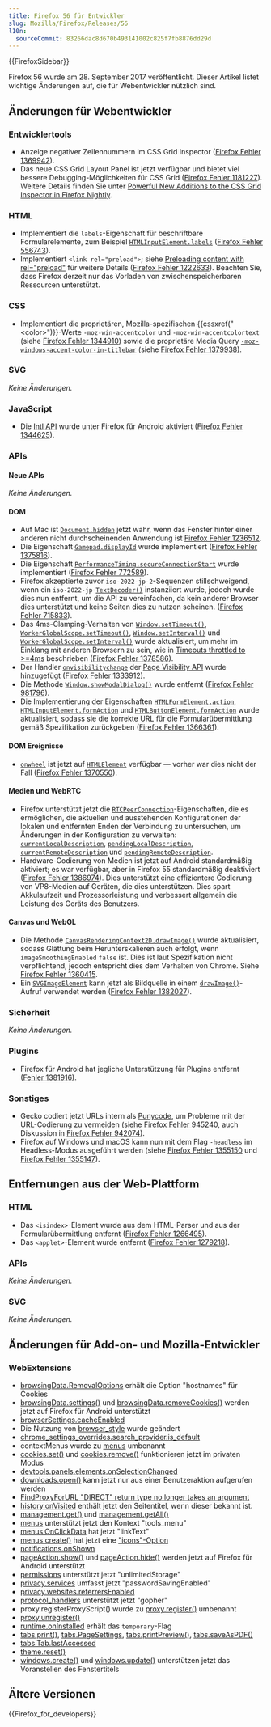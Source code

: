 ```yaml
---
title: Firefox 56 für Entwickler
slug: Mozilla/Firefox/Releases/56
l10n:
  sourceCommit: 83266dac8d670b493141002c825f7fb8876dd29d
---
```


{{FirefoxSidebar}}

Firefox 56 wurde am 28. September 2017 veröffentlicht. Dieser Artikel listet wichtige Änderungen auf, die für Webentwickler nützlich sind.

## Änderungen für Webentwickler

### Entwicklertools

- Anzeige negativer Zeilennummern im CSS Grid Inspector ([Firefox Fehler 1369942](https://bugzil.la/1369942)).
- Das neue CSS Grid Layout Panel ist jetzt verfügbar und bietet viel bessere Debugging-Möglichkeiten für CSS Grid ([Firefox Fehler 1181227](https://bugzil.la/1181227)). Weitere Details finden Sie unter [Powerful New Additions to the CSS Grid Inspector in Firefox Nightly](https://hacks.mozilla.org/2017/06/new-css-grid-layout-panel-in-firefox-nightly/).

### HTML

- Implementiert die `labels`-Eigenschaft für beschriftbare Formularelemente, zum Beispiel [`HTMLInputElement.labels`](/de/docs/Web/API/HTMLInputElement/labels) ([Firefox Fehler 556743](https://bugzil.la/556743)).
- Implementiert `<link rel="preload">`; siehe [Preloading content with rel="preload"](/de/docs/Web/HTML/Attributes/rel/preload) für weitere Details ([Firefox Fehler 1222633](https://bugzil.la/1222633)). Beachten Sie, dass Firefox derzeit nur das Vorladen von zwischenspeicherbaren Ressourcen unterstützt.

### CSS

- Implementiert die proprietären, Mozilla-spezifischen {{cssxref("&lt;color&gt;")}}-Werte `-moz-win-accentcolor` und `-moz-win-accentcolortext` (siehe [Firefox Fehler 1344910](https://bugzil.la/1344910)) sowie die proprietäre Media Query [`-moz-windows-accent-color-in-titlebar`](/de/docs/Web/CSS/CSS_media_queries/Using_media_queries#-moz-windows-accent-color-in-titlebar) (siehe [Firefox Fehler 1379938](https://bugzil.la/1379938)).

### SVG

_Keine Änderungen._

### JavaScript

- Die [Intl API](/de/docs/Web/JavaScript/Reference/Global_Objects/Intl) wurde unter Firefox für Android aktiviert ([Firefox Fehler 1344625](https://bugzil.la/1344625)).

### APIs

#### Neue APIs

_Keine Änderungen._

#### DOM

- Auf Mac ist [`Document.hidden`](/de/docs/Web/API/Document/hidden) jetzt wahr, wenn das Fenster hinter einer anderen nicht durchscheinenden Anwendung ist [Firefox Fehler 1236512](https://bugzil.la/1236512).
- Die Eigenschaft [`Gamepad.displayId`](/de/docs/Web/API/Gamepad/displayId) wurde implementiert ([Firefox Fehler 1375816](https://bugzil.la/1375816)).
- Die Eigenschaft [`PerformanceTiming.secureConnectionStart`](/de/docs/Web/API/PerformanceTiming/secureConnectionStart) wurde implementiert ([Firefox Fehler 772589](https://bugzil.la/772589)).
- Firefox akzeptierte zuvor `iso-2022-jp-2`-Sequenzen stillschweigend, wenn ein `iso-2022-jp`-[`TextDecoder()`](/de/docs/Web/API/TextDecoder/TextDecoder) instanziiert wurde, jedoch wurde dies nun entfernt, um die API zu vereinfachen, da kein anderer Browser dies unterstützt und keine Seiten dies zu nutzen scheinen. ([Firefox Fehler 715833](https://bugzil.la/715833)).
- Das 4ms-Clamping-Verhalten von [`Window.setTimeout()`](/de/docs/Web/API/Window/setTimeout), [`WorkerGlobalScope.setTimeout()`](/de/docs/Web/API/WorkerGlobalScope/setTimeout), [`Window.setInterval()`](/de/docs/Web/API/Window/setInterval) und [`WorkerGlobalScope.setInterval()`](/de/docs/Web/API/WorkerGlobalScope/setInterval) wurde aktualisiert, um mehr im Einklang mit anderen Browsern zu sein, wie in [Timeouts throttled to >=4ms](/de/docs/Web/API/Window/setTimeout#timeouts_throttled_to_%3e4ms) beschrieben ([Firefox Fehler 1378586](https://bugzil.la/1378586)).
- Der Handler [`onvisibilitychange`](/de/docs/Web/API/Document/visibilitychange_event) der [Page Visibility API](/de/docs/Web/API/Page_Visibility_API) wurde hinzugefügt ([Firefox Fehler 1333912](https://bugzil.la/1333912)).
- Die Methode [`Window.showModalDialog()`](/de/docs/Web/API/Window/showModalDialog) wurde entfernt ([Firefox Fehler 981796](https://bugzil.la/981796)).
- Die Implementierung der Eigenschaften [`HTMLFormElement.action`](/de/docs/Web/API/HTMLFormElement/action), [`HTMLInputElement.formAction`](/de/docs/Web/API/HTMLInputElement/formAction) und [`HTMLButtonElement.formAction`](/de/docs/Web/API/HTMLButtonElement/formAction) wurde aktualisiert, sodass sie die korrekte URL für die Formularübermittlung gemäß Spezifikation zurückgeben ([Firefox Fehler 1366361](https://bugzil.la/1366361)).

#### DOM Ereignisse

- [`onwheel`](/de/docs/Web/API/Element/wheel_event) ist jetzt auf [`HTMLElement`](/de/docs/Web/API/HTMLElement) verfügbar — vorher war dies nicht der Fall ([Firefox Fehler 1370550](https://bugzil.la/1370550)).

#### Medien und WebRTC

- Firefox unterstützt jetzt die [`RTCPeerConnection`](/de/docs/Web/API/RTCPeerConnection)-Eigenschaften, die es ermöglichen, die aktuellen und ausstehenden Konfigurationen der lokalen und entfernten Enden der Verbindung zu untersuchen, um Änderungen in der Konfiguration zu verwalten: [`currentLocalDescription`](/de/docs/Web/API/RTCPeerConnection/currentLocalDescription), [`pendingLocalDescription`](/de/docs/Web/API/RTCPeerConnection/pendingLocalDescription), [`currentRemoteDescription`](/de/docs/Web/API/RTCPeerConnection/currentRemoteDescription) und [`pendingRemoteDescription`](/de/docs/Web/API/RTCPeerConnection/pendingRemoteDescription).
- Hardware-Codierung von Medien ist jetzt auf Android standardmäßig aktiviert; es war verfügbar, aber in Firefox 55 standardmäßig deaktiviert ([Firefox Fehler 1386974](https://bugzil.la/1386974)). Dies unterstützt eine effizientere Codierung von VP8-Medien auf Geräten, die dies unterstützen. Dies spart Akkulaufzeit und Prozessorleistung und verbessert allgemein die Leistung des Geräts des Benutzers.

#### Canvas und WebGL

- Die Methode [`CanvasRenderingContext2D.drawImage()`](/de/docs/Web/API/CanvasRenderingContext2D/drawImage) wurde aktualisiert, sodass Glättung beim Herunterskalieren auch erfolgt, wenn `imageSmoothingEnabled` `false` ist. Dies ist laut Spezifikation nicht verpflichtend, jedoch entspricht dies dem Verhalten von Chrome. Siehe [Firefox Fehler 1360415](https://bugzil.la/1360415).
- Ein [`SVGImageElement`](/de/docs/Web/API/SVGImageElement) kann jetzt als Bildquelle in einem [`drawImage()`](/de/docs/Web/API/CanvasRenderingContext2D/drawImage)-Aufruf verwendet werden ([Firefox Fehler 1382027](https://bugzil.la/1382027)).

### Sicherheit

_Keine Änderungen._

### Plugins

- Firefox für Android hat jegliche Unterstützung für Plugins entfernt ([Fehler 1381916](https://bugzil.la/1381916)).

### Sonstiges

- Gecko codiert jetzt URLs intern als [Punycode](https://en.wikipedia.org/wiki/Punycode), um Probleme mit der URL-Codierung zu vermeiden (siehe [Firefox Fehler 945240](https://bugzil.la/945240), auch Diskussion in [Firefox Fehler 942074](https://bugzil.la/942074)).
- Firefox auf Windows und macOS kann nun mit dem Flag `-headless` im Headless-Modus ausgeführt werden (siehe [Firefox Fehler 1355150](https://bugzil.la/1355150) und [Firefox Fehler 1355147](https://bugzil.la/1355147)).

## Entfernungen aus der Web-Plattform

### HTML

- Das `<isindex>`-Element wurde aus dem HTML-Parser und aus der Formularübermittlung entfernt ([Firefox Fehler 1266495](https://bugzil.la/1266495)).
- Das `<applet>`-Element wurde entfernt ([Firefox Fehler 1279218](https://bugzil.la/1279218)).

### APIs

_Keine Änderungen._

### SVG

_Keine Änderungen._

## Änderungen für Add-on- und Mozilla-Entwickler

### WebExtensions

- [browsingData.RemovalOptions](/de/docs/Mozilla/Add-ons/WebExtensions/API/browsingData/RemovalOptions) erhält die Option "hostnames" für Cookies
- [browsingData.settings()](/de/docs/Mozilla/Add-ons/WebExtensions/API/browsingData/settings) und [browsingData.removeCookies()](/de/docs/Mozilla/Add-ons/WebExtensions/API/browsingData/removeCookies) werden jetzt auf Firefox für Android unterstützt
- [browserSettings.cacheEnabled](/de/docs/Mozilla/Add-ons/WebExtensions/API/browserSettings/cacheEnabled)
- Die Nutzung von [browser_style](/de/docs/Mozilla/Add-ons/WebExtensions/user_interface/Browser_styles) wurde geändert
- [chrome_settings_overrides.search_provider.is_default](/de/docs/Mozilla/Add-ons/WebExtensions/manifest.json/chrome_settings_overrides)
- contextMenus wurde zu [menus](/de/docs/Mozilla/Add-ons/WebExtensions/API/menus) umbenannt
- [cookies.set()](/de/docs/Mozilla/Add-ons/WebExtensions/API/cookies/set) und [cookies.remove()](/de/docs/Mozilla/Add-ons/WebExtensions/API/cookies/remove) funktionieren jetzt im privaten Modus
- [devtools.panels.elements.onSelectionChanged](/de/docs/Mozilla/Add-ons/WebExtensions/API/devtools/panels/ElementsPanel/onSelectionChanged)
- [downloads.open()](/de/docs/Mozilla/Add-ons/WebExtensions/API/downloads/open) kann jetzt nur aus einer Benutzeraktion aufgerufen werden
- [FindProxyForURL "DIRECT" return type no longer takes an argument](/de/docs/Mozilla/Add-ons/WebExtensions/API/proxy#pac_file_environment)
- [history.onVisited](/de/docs/Mozilla/Add-ons/WebExtensions/API/history/onVisited) enthält jetzt den Seitentitel, wenn dieser bekannt ist.
- [management.get()](/de/docs/Mozilla/Add-ons/WebExtensions/API/management/get) und [management.getAll()](/de/docs/Mozilla/Add-ons/WebExtensions/API/management/getAll)
- [menus](/de/docs/Mozilla/Add-ons/WebExtensions/API/menus) unterstützt jetzt den Kontext "tools_menu"
- [menus.OnClickData](/de/docs/Mozilla/Add-ons/WebExtensions/API/menus/OnClickData) hat jetzt "linkText"
- [menus.create()](/de/docs/Mozilla/Add-ons/WebExtensions/API/menus/create) hat jetzt eine ["icons"-Option](/de/docs/Mozilla/Add-ons/WebExtensions/API/menus#icons)
- [notifications.onShown](/de/docs/Mozilla/Add-ons/WebExtensions/API/notifications/onShown)
- [pageAction.show()](/de/docs/Mozilla/Add-ons/WebExtensions/API/pageAction/show) und [pageAction.hide()](/de/docs/Mozilla/Add-ons/WebExtensions/API/pageAction/hide) werden jetzt auf Firefox für Android unterstützt
- [permissions](/de/docs/Mozilla/Add-ons/WebExtensions/manifest.json/permissions) unterstützt jetzt "unlimitedStorage"
- [privacy.services](/de/docs/Mozilla/Add-ons/WebExtensions/API/privacy/services) umfasst jetzt "passwordSavingEnabled"
- [privacy.websites.referrersEnabled](/de/docs/Mozilla/Add-ons/WebExtensions/API/privacy/websites)
- [protocol_handlers](/de/docs/Mozilla/Add-ons/WebExtensions/manifest.json/protocol_handlers) unterstützt jetzt "gopher"
- proxy.registerProxyScript() wurde zu [proxy.register()](/de/docs/Mozilla/Add-ons/WebExtensions/API/proxy) umbenannt
- [proxy.unregister()](/de/docs/Mozilla/Add-ons/WebExtensions/API/proxy)
- [runtime.onInstalled](/de/docs/Mozilla/Add-ons/WebExtensions/API/runtime/onInstalled) erhält das `temporary`-Flag
- [tabs.print()](/de/docs/Mozilla/Add-ons/WebExtensions/API/tabs/print), [tabs.PageSettings](/de/docs/Mozilla/Add-ons/WebExtensions/API/tabs/PageSettings), [tabs.printPreview()](/de/docs/Mozilla/Add-ons/WebExtensions/API/tabs/printPreview), [tabs.saveAsPDF()](/de/docs/Mozilla/Add-ons/WebExtensions/API/tabs/saveAsPDF)
- [tabs.Tab.lastAccessed](/de/docs/Mozilla/Add-ons/WebExtensions/API/tabs/Tab)
- [theme.reset()](/de/docs/Mozilla/Add-ons/WebExtensions/API/theme/reset)
- [windows.create()](/de/docs/Mozilla/Add-ons/WebExtensions/API/windows/create) und [windows.update()](/de/docs/Mozilla/Add-ons/WebExtensions/API/windows/update) unterstützen jetzt das Voranstellen des Fenstertitels

## Ältere Versionen

{{Firefox_for_developers}}
